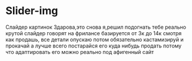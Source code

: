 # Slider-img
Слайдер картинок
Здарова,это снова я,решил подогнать тебе реально крутой слайдер говорят на фрилансе базируется от 3к до 14к смотря как продашь,
все детали опускаю потом обязательно кастамизируй и прокачай а лучше всего постарайся его куда нибудь продать потому что адаптировать его можно реально
под афигенный сайт
